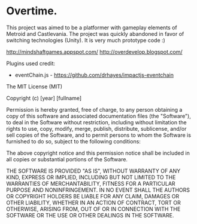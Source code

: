 Overtime.
======
This project was aimed to be a platformer with gameplay elements of Metroid and Castlevania. The project was quickly abandoned in favor of switching technologies (Unity). It is very much prototype code :)

http://mindshaftgames.appspot.com/
http://overdevelop.blogspot.com/

Plugins used credit:
* eventChain.js - https://github.com/drhayes/impactjs-eventchain

The MIT License (MIT)

Copyright (c) [year] [fullname]

Permission is hereby granted, free of charge, to any person obtaining a copy of
this software and associated documentation files (the "Software"), to deal in
the Software without restriction, including without limitation the rights to
use, copy, modify, merge, publish, distribute, sublicense, and/or sell copies of
the Software, and to permit persons to whom the Software is furnished to do so,
subject to the following conditions:

The above copyright notice and this permission notice shall be included in all
copies or substantial portions of the Software.

THE SOFTWARE IS PROVIDED "AS IS", WITHOUT WARRANTY OF ANY KIND, EXPRESS OR
IMPLIED, INCLUDING BUT NOT LIMITED TO THE WARRANTIES OF MERCHANTABILITY, FITNESS
FOR A PARTICULAR PURPOSE AND NONINFRINGEMENT. IN NO EVENT SHALL THE AUTHORS OR
COPYRIGHT HOLDERS BE LIABLE FOR ANY CLAIM, DAMAGES OR OTHER LIABILITY, WHETHER
IN AN ACTION OF CONTRACT, TORT OR OTHERWISE, ARISING FROM, OUT OF OR IN
CONNECTION WITH THE SOFTWARE OR THE USE OR OTHER DEALINGS IN THE SOFTWARE.
